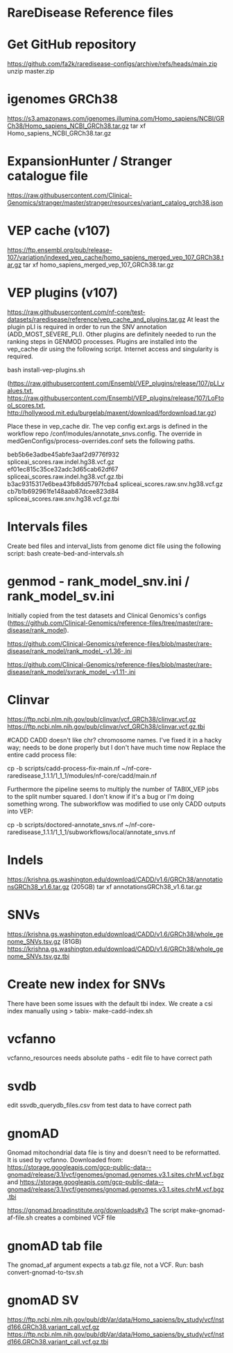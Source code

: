 # RareDisease Reference files

# Get GitHub repository
https://github.com/fa2k/raredisease-configs/archive/refs/heads/main.zip
unzip master.zip

# igenomes GRCh38
https://s3.amazonaws.com/igenomes.illumina.com/Homo_sapiens/NCBI/GRCh38/Homo_sapiens_NCBI_GRCh38.tar.gz
tar xf Homo_sapiens_NCBI_GRCh38.tar.gz

# ExpansionHunter / Stranger catalogue file
https://raw.githubusercontent.com/Clinical-Genomics/stranger/master/stranger/resources/variant_catalog_grch38.json

# VEP cache (v107)
https://ftp.ensembl.org/pub/release-107/variation/indexed_vep_cache/homo_sapiens_merged_vep_107_GRCh38.tar.gz
tar xf homo_sapiens_merged_vep_107_GRCh38.tar.gz

# VEP plugins (v107)
https://raw.githubusercontent.com/nf-core/test-datasets/raredisease/reference/vep_cache_and_plugins.tar.gz
At least the plugin pLI is required in order to run the SNV annotation (ADD_MOST_SEVERE_PLI). Other plugins are definitely needed to run the ranking steps in GENMOD processes. Plugins are installed into the vep_cache dir using the following script. Internet access and singularity is required.

bash install-vep-plugins.sh

(https://raw.githubusercontent.com/Ensembl/VEP_plugins/release/107/pLI_values.txt, https://raw.githubusercontent.com/Ensembl/VEP_plugins/release/107/LoFtool_scores.txt, http://hollywood.mit.edu/burgelab/maxent/download/fordownload.tar.gz)

Place these in vep_cache dir. The vep config ext.args is defined in the workflow repo <raredisease>/conf/modules/annotate_snvs.config. The override in medGenConfigs/process-overrides.conf sets the following paths.

beb5b6e3adbe45abfe3aaf2d9776f932  spliceai_scores.raw.indel.hg38.vcf.gz
ef01ec815c35ce32adc3d65cab62df67  spliceai_scores.raw.indel.hg38.vcf.gz.tbi
b3ac9315317e6bea43fb8dd5797fcba4  spliceai_scores.raw.snv.hg38.vcf.gz
cb7b1b692961fe148aab87dcee823d84  spliceai_scores.raw.snv.hg38.vcf.gz.tbi

# Intervals files
Create bed files and interval_lists from genome dict file using the following script:
bash create-bed-and-intervals.sh


# genmod - rank_model_snv.ini / rank_model_sv.ini
Initially copied from the test datasets and Clinical Genomics's configs (https://github.com/Clinical-Genomics/reference-files/tree/master/rare-disease/rank_model).

https://github.com/Clinical-Genomics/reference-files/blob/master/rare-disease/rank_model/rank_model_-v1.36-.ini

https://github.com/Clinical-Genomics/reference-files/blob/master/rare-disease/rank_model/svrank_model_-v1.11-.ini

# Clinvar
https://ftp.ncbi.nlm.nih.gov/pub/clinvar/vcf_GRCh38/clinvar.vcf.gz
https://ftp.ncbi.nlm.nih.gov/pub/clinvar/vcf_GRCh38/clinvar.vcf.gz.tbi


#CADD
CADD doesn't like chr? chromosome names. I've fixed it in a hacky way; needs to be done properly but I don't have much time now Replace the entire cadd process file:

cp -b scripts/cadd-process-fix-main.nf ~/nf-core-raredisease_1.1.1/1_1_1/modules/nf-core/cadd/main.nf

Furthermore the pipeline seems to multiply the number of TABIX_VEP jobs to the split number squared. I don't know if it's a bug or I'm doing something wrong. The subworkflow was modified to use only CADD outputs into VEP:

cp -b scripts/doctored-annotate_snvs.nf ~/nf-core-raredisease_1.1.1/1_1_1/subworkflows/local/annotate_snvs.nf

# Indels
https://krishna.gs.washington.edu/download/CADD/v1.6/GRCh38/annotationsGRCh38_v1.6.tar.gz (205GB)
tar xf annotationsGRCh38_v1.6.tar.gz

# SNVs
https://krishna.gs.washington.edu/download/CADD/v1.6/GRCh38/whole_genome_SNVs.tsv.gz (81GB)
https://krishna.gs.washington.edu/download/CADD/v1.6/GRCh38/whole_genome_SNVs.tsv.gz.tbi

# Create new index for SNVs
There have been some issues with the default tbi index. We create a csi index manually using > tabix- make-cadd-index.sh

# vcfanno
vcfanno_resources needs absolute paths - edit file to have correct path

# svdb
edit ssvdb_querydb_files.csv from test data to have correct path

# gnomAD
Gnomad mitochondrial data file is tiny and doesn't need to be reformatted. It is used by vcfanno. Downloaded from:
https://storage.googleapis.com/gcp-public-data--gnomad/release/3.1/vcf/genomes/gnomad.genomes.v3.1.sites.chrM.vcf.bgz
and
https://storage.googleapis.com/gcp-public-data--gnomad/release/3.1/vcf/genomes/gnomad.genomes.v3.1.sites.chrM.vcf.bgz.tbi

https://gnomad.broadinstitute.org/downloads#v3
The script make-gnomad-af-file.sh creates a combined VCF file
  
# gnomAD tab file
The gnomad_af argument expects a tab.gz file, not a VCF. Run:
bash convert-gnomad-to-tsv.sh

# gnomAD SV
https://ftp.ncbi.nlm.nih.gov/pub/dbVar/data/Homo_sapiens/by_study/vcf/nstd166.GRCh38.variant_call.vcf.gz
https://ftp.ncbi.nlm.nih.gov/pub/dbVar/data/Homo_sapiens/by_study/vcf/nstd166.GRCh38.variant_call.vcf.gz.tbi


